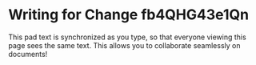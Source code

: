 # Writing for Change fb4QHG43e1Qn

This pad text is synchronized as you type, so that everyone viewing this page sees the same text.  This allows you to collaborate seamlessly on documents!